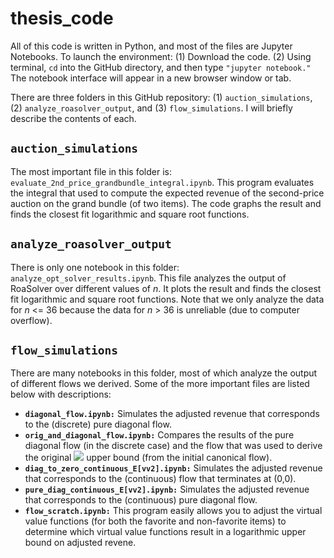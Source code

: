 # thesis_code

All of this code is written in Python, and most of the files are Jupyter Notebooks. To launch the environment: (1) Download the code. (2) Using terminal, ``cd`` into the GitHub directory, and then type ``"jupyter notebook."`` The notebook interface will appear in a new browser window or tab.

There are three folders in this GitHub repository: (1) ``auction_simulations``, (2) ``analyze_roasolver_output``, and (3) ``flow_simulations``. I will briefly describe the contents of each.

## ``auction_simulations``

The most important file in this folder is: ``evaluate_2nd_price_grandbundle_integral.ipynb``. This program evaluates the integral that used to compute the expected revenue of the second-price auction on the grand bundle (of two items). The code graphs the result and finds the closest fit logarithmic and square root functions.

## ``analyze_roasolver_output``

There is only one notebook in this folder: ``analyze_opt_solver_results.ipynb``. This file analyzes the output of RoaSolver over different values of *n*. It plots the result and finds the closest fit logarithmic and square root functions. Note that we only analyze the data for *n* <= 36 because the data for *n* > 36 is unreliable (due to computer overflow). 

## ``flow_simulations``

There are many notebooks in this folder, most of which analyze the output of different flows we derived. Some of the more important files are listed below with descriptions:

* **``diagonal_flow.ipynb:``** Simulates the adjusted revenue that corresponds to the (discrete) pure diagonal flow.
* **``orig_and_diagonal_flow.ipynb:``** Compares the results of the pure diagonal flow (in the discrete case) and the flow that was used to derive the original <img src="https://render.githubusercontent.com/render/math?math=O(\sqrt{n})"> upper bound (from the initial canonical flow).
* **``diag_to_zero_continuous_E[vv2].ipynb:``** Simulates the adjusted revenue that corresponds to the (continuous) flow that terminates at (0,0).
* **``pure_diag_continuous_E[vv2].ipynb:``** Simulates the adjusted revenue that corresponds to the (continuous) pure diagonal flow.
* **``flow_scratch.ipynb:``** This program easily allows you to adjust the virtual value functions (for both the favorite and non-favorite items) to determine which virtual value functions result in a logarithmic upper bound on adjusted revene.
